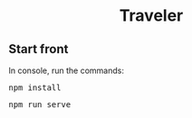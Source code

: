 <h1 align="center">Traveler</h1>

<h2>Start front</h2>

<p>
  In console, run the commands:
  <pre>npm install</pre>
  <pre>npm run serve</pre>
</p>